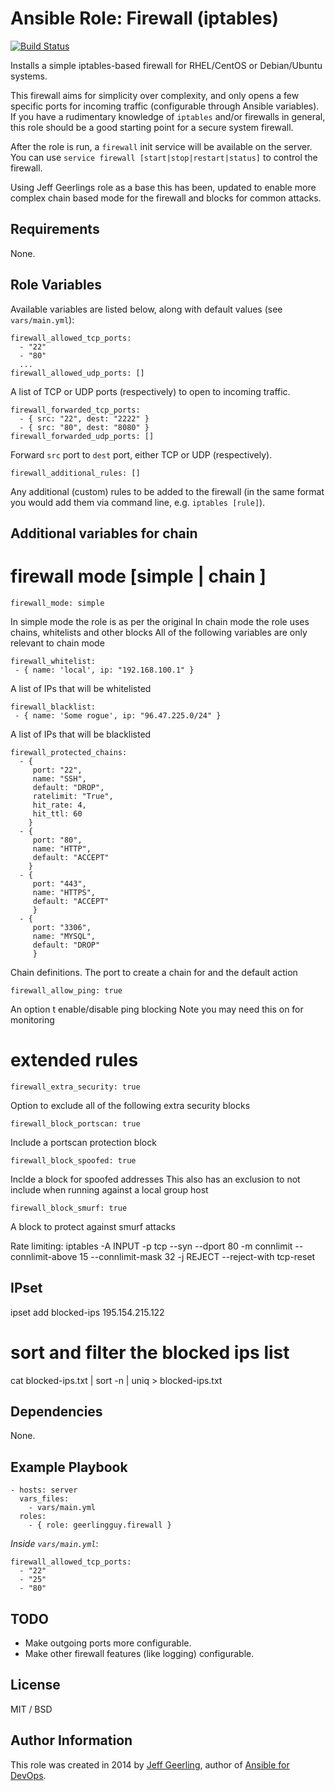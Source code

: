 # Ansible Role: Firewall (iptables)

[![Build Status](https://travis-ci.org/geerlingguy/ansible-role-firewall.svg?branch=master)](https://travis-ci.org/geerlingguy/ansible-role-firewall)

Installs a simple iptables-based firewall for RHEL/CentOS or Debian/Ubuntu systems.

This firewall aims for simplicity over complexity, and only opens a few specific ports for incoming traffic (configurable through Ansible variables). If you have a rudimentary knowledge of `iptables` and/or firewalls in general, this role should be a good starting point for a secure system firewall.

After the role is run, a `firewall` init service will be available on the server. You can use `service firewall [start|stop|restart|status]` to control the firewall.

Using Jeff Geerlings role as a base this has been, updated to enable more complex chain based mode for the firewall and blocks for common attacks.

## Requirements

None.

## Role Variables

Available variables are listed below, along with default values (see `vars/main.yml`):

    firewall_allowed_tcp_ports:
      - "22"
      - "80"
      ...
    firewall_allowed_udp_ports: []

A list of TCP or UDP ports (respectively) to open to incoming traffic.

    firewall_forwarded_tcp_ports:
      - { src: "22", dest: "2222" }
      - { src: "80", dest: "8080" }
    firewall_forwarded_udp_ports: []

Forward `src` port to `dest` port, either TCP or UDP (respectively).

    firewall_additional_rules: []

Any additional (custom) rules to be added to the firewall (in the same format you would add them via command line, e.g. `iptables [rule]`).

## Additional variables for chain
# firewall mode [simple | chain ]
    firewall_mode: simple
In simple mode the role is as per the original
In chain mode the role uses chains, whitelists and other blocks
All of the following variables are only relevant to chain mode

    firewall_whitelist:
     - { name: 'local', ip: "192.168.100.1" }
A list of IPs that will be whitelisted

    firewall_blacklist:
     - { name: 'Some rogue', ip: "96.47.225.0/24" }
A list of IPs that will be blacklisted

    firewall_protected_chains:
      - {
         port: "22",
         name: "SSH",
         default: "DROP",
         ratelimit: "True",
         hit_rate: 4,
         hit_ttl: 60
        }
      - {
         port: "80",
         name: "HTTP",
         default: "ACCEPT"
        }
      - {
         port: "443",
         name: "HTTPS",
         default: "ACCEPT"
         }
      - {
         port: "3306",
         name: "MYSQL",
         default: "DROP"
         }
Chain definitions. The port to create a chain for and the default action

    firewall_allow_ping: true
An option t enable/disable ping blocking
Note you may need this on for monitoring

# extended rules
    firewall_extra_security: true
Option to exclude all of the following extra security blocks

    firewall_block_portscan: true
Include a portscan protection block

    firewall_block_spoofed: true
Inclde a block for spoofed addresses
This also has an exclusion to not include when running against a local group host

    firewall_block_smurf: true
A block to protect against smurf attacks

Rate limiting:
iptables -A INPUT -p tcp --syn --dport 80 -m connlimit --connlimit-above 15 --connlimit-mask 32 -j REJECT --reject-with tcp-reset


## IPset

ipset add blocked-ips 195.154.215.122

# sort and filter the blocked ips list
cat blocked-ips.txt | sort -n | uniq > blocked-ips.txt


## Dependencies

None.

## Example Playbook

    - hosts: server
      vars_files:
        - vars/main.yml
      roles:
        - { role: geerlingguy.firewall }

*Inside `vars/main.yml`*:

    firewall_allowed_tcp_ports:
      - "22"
      - "25"
      - "80"

## TODO

  - Make outgoing ports more configurable.
  - Make other firewall features (like logging) configurable.

## License

MIT / BSD

## Author Information

This role was created in 2014 by [Jeff Geerling](http://jeffgeerling.com/), author of [Ansible for DevOps](http://ansiblefordevops.com/).

